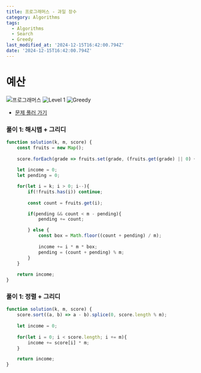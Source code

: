 ```yaml
---
title: 프로그래머스 - 과일 장수
category: Algorithms
tags:
  - Algorithms
  - Search
  - Greedy
last_modified_at: '2024-12-15T16:42:00.794Z'
date: '2024-12-15T16:42:00.794Z'
---
```


# 예산

<img src="https://img.shields.io/badge/-프로그래머스-1e2a3c" alt="프로그래머스"/> <img src="https://img.shields.io/badge/-Level 1-blue" alt="Level 1"/> <img src="https://img.shields.io/badge/-Greedy-red" alt="Greedy"/> 

- [문제 풀러 가기](https://school.programmers.co.kr/learn/courses/30/lessons/135808)

### 풀이 1: 해시맵 + 그리디

```js
function solution(k, m, score) {
    const fruits = new Map();
    
    score.forEach(grade => fruits.set(grade, (fruits.get(grade) || 0) + 1));
    
    let income = 0;
    let pending = 0;

    for(let i = k; i > 0; i--){
        if(!fruits.has(i)) continue;
        
        const count = fruits.get(i);

        if(pending && count < m - pending){
            pending += count;

        } else {
            const box = Math.floor((count + pending) / m);
            
            income += i * m * box;
            pending = (count + pending) % m;
        }
    }
    
    return income;
}
```

### 풀이 1: 정렬 + 그리디
```js
function solution(k, m, score) {
    score.sort((a, b) => a - b).splice(0, score.length % m);
    
    let income = 0;
    
    for(let i = 0; i < score.length; i += m){
        income += score[i] * m;
    }

    return income;
}
```
